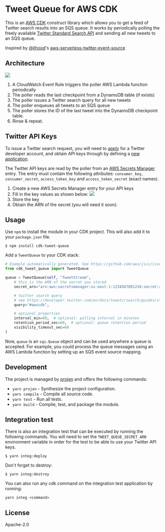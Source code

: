 # Tweet Queue for AWS CDK

This is an [AWS CDK](https://github.com/awslabs/aws-cdk) construct library which
allows you to get a feed of Twitter search results into an SQS queue. It works
by periodically polling the freely available [Twitter Standard Search
API](https://developer.twitter.com/en/docs/tweets/search/api-reference/get-search-tweets.html) and
sending all new tweets to an SQS queue.

Inspired by
[@jlhood](https://github.com/awslabs/aws-serverless-twitter-event-source/commits?author=jlhood)'s
[aws-serverless-twitter-event-source](https://github.com/awslabs/aws-serverless-twitter-event-source)

## Architecture

![](https://github.com/eladb/cdk-tweet-queue/raw/master/images/architecture.png)

1. A CloudWatch Event Rule triggers the poller AWS Lambda function periodically
2. The poller reads the last checkpoint from a DynamoDB table (if exists)
3. The poller issues a Twitter search query for all new tweets
4. The poller enqueues all tweets to an SQS queue
5. The poller stores the ID of the last tweet into the DynamoDB checkpoint table.
6. Rinse & repeat.

## Twitter API Keys

To issue a Twitter search request, you will need to
[apply](https://developer.twitter.com/en/apply-for-access.html) for a Twitter
developer account, and obtain API keys through by defining a [new
application](http://twitter.com/oauth_clients/new).

The Twitter API keys are read by the poller from an [AWS Secrets
Manager](https://aws.amazon.com/secrets-manager/) entry. The entry must contain
the following attributes: `consumer_key`, `consumer_secret`, `access_token_key`
and `access_token_secret` (exact names).

1. Create a new AWS Secrets Manager entry for your API keys
2. Fill in the key values as shown below:
   ![](https://github.com/eladb/cdk-tweet-queue/raw/master/images/secretsmanager.png)
3. Store the key
4. Obtain the ARN of the secret (you will need it soon).

## Usage

Use `npm` to install the module in your CDK project. This will also add it to
your `package.json` file.

```console
$ npm install cdk-tweet-queue
```

Add a `TweetQueue` to your CDK stack:

```python
# Example automatically generated. See https://github.com/aws/jsii/issues/826
from cdk_tweet_queue import TweetQueue

queue = TweetQueue(self, "TweetStream",
    # this is the ARN of the secret you stored
    secret_arn="arn:aws:secretsmanager:us-east-1:1234567891234:secret:xxxxxxxxx",

    # twitter search query
    # see https://developer.twitter.com/en/docs/tweets/search/guides/standard-operators
    query="#awscdk",

    # optional properties
    interval_min=60,  # optional: polling interval in minutes
    retention_period_sec=60,  # optional: queue retention period
    visibility_timeout_sec=60
)
```

Now, `queue` is an `sqs.Queue` object and can be used anywhere a queue is
accepted. For example, you could process the queue messages using an AWS Lambda
function by setting up an SQS event source mapping.

## Development

The project is managed by [projen](https://github.com/projen/projen) and offers the following commands:

* `yarn projen` - Synthesize the project configuration.
* `yarn compile` - Compile all source code.
* `yarn test` - Run all tests.
* `yarn build` - Complie, test, and package the module.

## Integration test

There is also an integration test that can be executed by running the following commands. You will need to set the `TWEET_QUEUE_SECRET_ARN` environment variable in order for the test to be able to use your Twitter API keys.

```console
$ yarn integ:deploy
```

Don't forget to destroy:

```console
$ yarn integ:destroy
```

You can also run any cdk command on the integration test application by running:

```console
yarn integ <command>
```

## License

Apache-2.0
